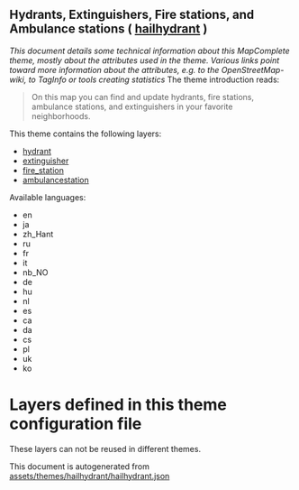 [//]: # (WARNING: this file is automatically generated. Please find the sources at the bottom and edit those sources)

## Hydrants, Extinguishers, Fire stations, and Ambulance stations ( [hailhydrant](https://mapcomplete.org/hailhydrant) )
_This document details some technical information about this MapComplete theme, mostly about the attributes used in the theme. Various links point toward more information about the attributes, e.g. to the OpenStreetMap-wiki, to TagInfo or tools creating statistics_
The theme introduction reads:

> On this map you can find and update hydrants, fire stations, ambulance stations, and extinguishers in your favorite neighborhoods.

This theme contains the following layers:

 - [hydrant](../Layers/hydrant.md)
 - [extinguisher](../Layers/extinguisher.md)
 - [fire_station](../Layers/fire_station.md)
 - [ambulancestation](../Layers/ambulancestation.md)

Available languages:

 - en
 - ja
 - zh_Hant
 - ru
 - fr
 - it
 - nb_NO
 - de
 - hu
 - nl
 - es
 - ca
 - da
 - cs
 - pl
 - uk
 - ko

# Layers defined in this theme configuration file
These layers can not be reused in different themes.


This document is autogenerated from [assets/themes/hailhydrant/hailhydrant.json](https://source.mapcomplete.org/MapComplete/MapComplete/src/branch/develop/assets/themes/hailhydrant/hailhydrant.json)
